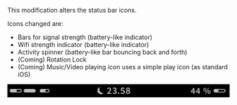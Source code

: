 This modification alters the status bar icons. 

Icons changed are:
* Bars for signal strength (battery-like indicator)
* Wifi strength indicator (battery-like indicator)
* Activity spinner (battery-like bar bouncing back and forth)
* (Coming) Rotation Lock
* (Coming) Music/Video playing icon uses a simple play icon (as standard iOS)

![Screenshot](Screenshot.jpg "Screenshot")
